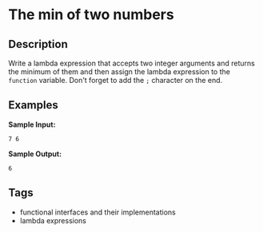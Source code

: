 # The min of two numbers

## Description
Write a lambda expression that accepts two integer arguments and returns the minimum of them and then assign the lambda expression to the `function` variable. Don't forget to add the `;` character on the end.

## Examples
**Sample Input:**
```console
7 6
```

**Sample Output:**
```console
6
```

## Tags
- functional interfaces and their implementations
- lambda expressions